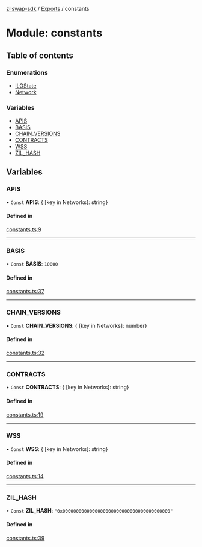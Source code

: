 [zilswap-sdk](../README.md) / [Exports](../modules.md) / constants

# Module: constants

## Table of contents

### Enumerations

- [ILOState](../enums/constants.ilostate.md)
- [Network](../enums/constants.network.md)

### Variables

- [APIS](constants.md#apis)
- [BASIS](constants.md#basis)
- [CHAIN\_VERSIONS](constants.md#chain_versions)
- [CONTRACTS](constants.md#contracts)
- [WSS](constants.md#wss)
- [ZIL\_HASH](constants.md#zil_hash)

## Variables

### APIS

• `Const` **APIS**: { [key in Networks]: string}

#### Defined in

[constants.ts:9](https://github.com/Switcheo/zilswap-sdk/blob/67d9128/src/constants.ts#L9)

___

### BASIS

• `Const` **BASIS**: ``10000``

#### Defined in

[constants.ts:37](https://github.com/Switcheo/zilswap-sdk/blob/67d9128/src/constants.ts#L37)

___

### CHAIN\_VERSIONS

• `Const` **CHAIN\_VERSIONS**: { [key in Networks]: number}

#### Defined in

[constants.ts:32](https://github.com/Switcheo/zilswap-sdk/blob/67d9128/src/constants.ts#L32)

___

### CONTRACTS

• `Const` **CONTRACTS**: { [key in Networks]: string}

#### Defined in

[constants.ts:19](https://github.com/Switcheo/zilswap-sdk/blob/67d9128/src/constants.ts#L19)

___

### WSS

• `Const` **WSS**: { [key in Networks]: string}

#### Defined in

[constants.ts:14](https://github.com/Switcheo/zilswap-sdk/blob/67d9128/src/constants.ts#L14)

___

### ZIL\_HASH

• `Const` **ZIL\_HASH**: ``"0x0000000000000000000000000000000000000000"``

#### Defined in

[constants.ts:39](https://github.com/Switcheo/zilswap-sdk/blob/67d9128/src/constants.ts#L39)
